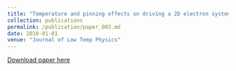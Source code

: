 ```yaml
---
title: "Temperature and pinning effects on driving a 2D electron system on a helium film: A numerical study"
collection: publications
permalink: /publication/paper_003.md
date: 2010-01-01
venue: "Journal of Low Temp Physics"
---
```

[Download paper here](http://pfdamasceno.github.io/files/2010_Damasceno.pdf)
